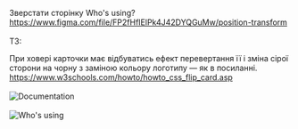 Зверстати сторінку Who's using?
https://www.figma.com/file/FP2fHfIElPk4J42DYQGuMw/position-transform
<br>
<br>
ТЗ:

При ховері карточки має відбуватись ефект перевертання її і зміна сірої сторони на чорну з заміною кольору логотипу — як в посиланні.
https://www.w3schools.com/howto/howto_css_flip_card.asp
<br>
<br>
![Documentation](https://user-images.githubusercontent.com/72200398/201381136-0ecdfab0-61b1-4347-a4da-28ed79c7e58b.jpg)
<br>
<br>
![Who's using](https://user-images.githubusercontent.com/72200398/201381177-5c2eed5e-298a-48c6-8897-3e638eae588a.jpg)

